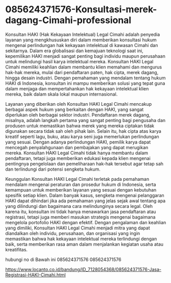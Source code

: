 # 085624371576-Konsultasi-merek-dagang-Cimahi-professional
Konsultan HAKI (Hak Kekayaan Intelektual) Legal Cimahi adalah penyedia layanan yang mengkhususkan diri dalam memberikan konsultasi hukum mengenai perlindungan hak kekayaan intelektual di kawasan Cimahi dan sekitarnya. Dalam era globalisasi dan kemajuan teknologi saat ini, kepemilikan HAKI menjadi sangat penting bagi individu maupun perusahaan untuk melindungi hasil karya intelektual mereka. Konsultan HAKI Legal Cimahi memiliki keahlian dalam membantu klien memahami dan mengurus hak-hak mereka, mulai dari pendaftaran paten, hak cipta, merek dagang, hingga desain industri. Dengan pemahaman yang mendalam tentang hukum HAKI di Indonesia, konsultan ini mampu memberikan solusi yang tepat guna dalam menjaga dan mempertahankan hak kekayaan intelektual klien mereka, baik dalam skala lokal maupun internasional.

Layanan yang diberikan oleh Konsultan HAKI Legal Cimahi mencakup berbagai aspek hukum yang berkaitan dengan HAKI, yang sangat diperlukan oleh berbagai sektor industri. Pendaftaran merek dagang, misalnya, adalah langkah pertama yang sangat penting bagi pengusaha dan produsen untuk memastikan bahwa merek yang mereka ciptakan tidak digunakan secara tidak sah oleh pihak lain. Selain itu, hak cipta atas karya kreatif seperti lagu, buku, atau karya seni juga memerlukan perlindungan yang sesuai. Dengan adanya perlindungan HAKI, pemilik karya dapat mencegah penyalahgunaan dan pembajakan yang dapat merugikan mereka. Konsultan HAKI Legal Cimahi tidak hanya membantu dalam pendaftaran, tetapi juga memberikan edukasi kepada klien mengenai pentingnya pengelolaan dan pemeliharaan hak-hak tersebut agar tetap sah dan terlindungi dari potensi sengketa hukum.

Keunggulan Konsultan HAKI Legal Cimahi terletak pada pemahaman mendalam mengenai peraturan dan prosedur hukum di Indonesia, serta kemampuan untuk memberikan layanan yang sesuai dengan kebutuhan spesifik setiap klien. Dalam banyak kasus, sengketa mengenai pelanggaran HAKI dapat dihindari jika ada pemahaman yang jelas sejak awal tentang apa yang dilindungi dan bagaimana cara melindunginya secara legal. Oleh karena itu, konsultan ini tidak hanya menawarkan jasa pendaftaran atau registrasi, tetapi juga memberi masukan strategis mengenai bagaimana mengelola portofolio HAKI dengan efektif. Dengan pengalaman dan keahlian yang dimiliki, Konsultan HAKI Legal Cimahi menjadi mitra yang dapat diandalkan oleh individu, perusahaan, dan organisasi yang ingin memastikan bahwa hak kekayaan intelektual mereka terlindungi dengan baik, serta memberikan rasa aman dalam menjalankan kegiatan usaha atau kreatifitas.

hubungi no di Bawah ini
085624371576
085624371576

  https://www.locanto.co.id/bandung/ID_7128054368/085624371576-Jasa-Registrasi-HAKI-Cimahi.html
